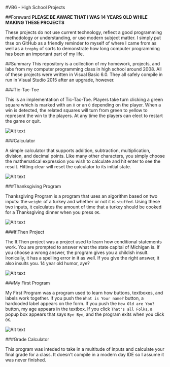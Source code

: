 #VB6 - High School Projects

##Foreward
**PLEASE BE AWARE THAT I WAS 14 YEARS OLD WHILE MAKING THESE PROJECTS**

These projects do not use current technology, reflect a good programming methodology or understanding, or use modern subject matter. I simply put thse on GitHub as a friendly reminder to myself of where I came from as well as a `trophy` of sorts to demonstrate how long computer programming has been an important part of my life. 

##Summary
This repository is a collection of my homework, projects, and labs from my computer programming class in high school around 2008. All of these projects were written in Visual Basic 6.0. They all safely compile in run in Visual Studio 2015 after an upgrade, however. 

###Tic-Tac-Toe

This is an implementation of Tic-Tac-Toe. Players take turn clicking a green square which is marked with an `X` or an `O` depending on the player. When a win is detected, the related squares will turn from green to yellow to represent the win to the players. At any time the players can elect to restart the game or quit.

![Alt text](https://raw.githubusercontent.com/zimmertr/High-School-Projects/master/Screenshots/tictactoe.png "Tic Tac Toe")

###Calculator

A simple calculator that supports addition, subtraction, multiplication, division, and decimal points. Like many other characters, you simply choose the mathematical expression you wish to calculate and hit enter to see the result. Hitting clear will reset the calculator to its initial state. 

![Alt text](https://raw.githubusercontent.com/zimmertr/High-School-Projects/master/Screenshots/calculator.png "Calculator")

###Thanksgiving Program

Thanksgiving Program is a program that uses an algorithm based on two inputs: the `weight` of a turkey and whether or not it is `stuffed`. Using these two inputs, it calculates the amount of time that a turkey should be cooked for a Thanksgiving dinner when you press `OK`. 

![Alt text](https://raw.githubusercontent.com/zimmertr/High-School-Projects/master/Screenshots/turkey.png "Thanksgiving Project")

###If.Then Project

The If.Then project was a project used to learn how conditional statements work. You are prompted to answer what the state capital of Michigan is. If you choose a wrong answer, the program gives you a childish insult. Ironically, it has a spelling error in it as well. If you give the right answer, it also insults you. 14 year old humor, aye?

![Alt text](https://raw.githubusercontent.com/zimmertr/High-School-Projects/master/Screenshots/if.then.png "If.Then Project")

###My First Program

My First Program was a program used to learn how buttons, textboxes, and labels work together. If you push the `What is Your name?` button, a hardcoded label appears on the form. If you push the `How Old are You?` button, my age appears in the textbox. If you click `That's all Folks`, a popup box appears that says `Bye Bye`, and the program exits when you click `OK`. 

![Alt text](https://raw.githubusercontent.com/zimmertr/High-School-Projects/master/Screenshots/first.png "My First Program")

###Grade Calculator

This program was inteded to take in a multitude of inputs and calculate your final grade for a class. It doesn't compile in a modern day IDE so I assume it was never finished. 

